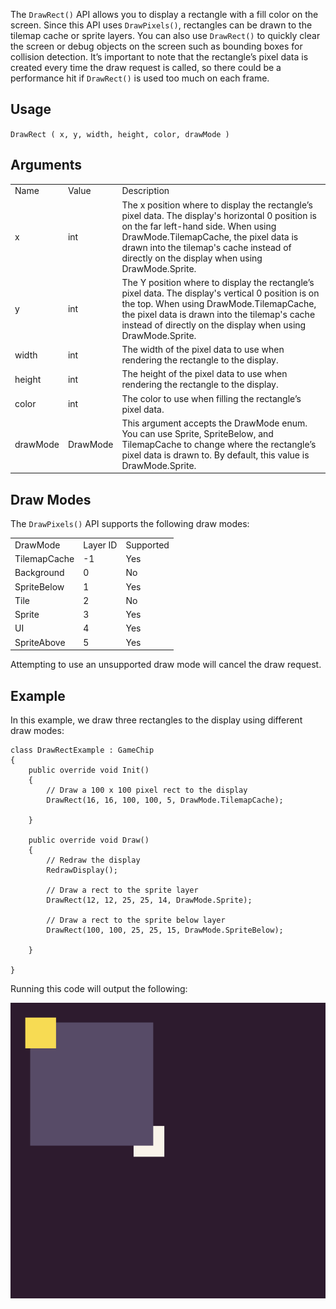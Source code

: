 The `DrawRect()` API allows you to display a rectangle with a fill color on the screen. Since this API uses `DrawPixels()`, rectangles can be drawn to the tilemap cache or sprite layers. You can also use `DrawRect()` to quickly clear the screen or debug objects on the screen such as bounding boxes for collision detection. It’s important to note that the rectangle’s pixel data is created every time the draw request is called, so there could be a performance hit if `DrawRect()` is used too much on each frame.

## Usage

`DrawRect ( x, y, width, height, color, drawMode )`

## Arguments

<table>
  <tr>
    <td>Name</td>
    <td>Value</td>
    <td>Description</td>
  </tr>
  <tr>
    <td>x</td>
    <td>int</td>
    <td>The x position where to display the rectangle’s pixel data. The display's horizontal 0 position is on the far left-hand side. When using DrawMode.TilemapCache, the pixel data is drawn into the tilemap's cache instead of directly on the display when using DrawMode.Sprite.</td>
  </tr>
  <tr>
    <td>y</td>
    <td>int</td>
    <td>The Y position where to display the rectangle’s pixel data. The display's vertical 0 position is on the top. When using DrawMode.TilemapCache, the pixel data is drawn into the tilemap's cache instead of directly on the display when using DrawMode.Sprite.</td>
  </tr>
  <tr>
    <td>width</td>
    <td>int</td>
    <td>The width of the pixel data to use when rendering the rectangle to the display.</td>
  </tr>
  <tr>
    <td>height</td>
    <td>int</td>
    <td>The height of the pixel data to use when rendering the rectangle to the display.</td>
  </tr>
  <tr>
    <td>color</td>
    <td>int</td>
    <td>The color to use when filling the rectangle’s pixel data.</td>
  </tr>
  <tr>
    <td>drawMode</td>
    <td>DrawMode</td>
    <td>This argument accepts the DrawMode enum. You can use Sprite, SpriteBelow, and TilemapCache to change where the rectangle’s pixel data is drawn to. By default, this value is DrawMode.Sprite.</td>
  </tr>
</table>


## Draw Modes

The `DrawPixels()` API supports the following draw modes:

<table>
  <tr>
    <td>DrawMode</td>
    <td>Layer ID</td>
    <td>Supported</td>
  </tr>
  <tr>
    <td>TilemapCache</td>
    <td>-1</td>
    <td>Yes</td>
  </tr>
  <tr>
    <td>Background</td>
    <td>0</td>
    <td>No</td>
  </tr>
  <tr>
    <td>SpriteBelow</td>
    <td>1</td>
    <td>Yes</td>
  </tr>
  <tr>
    <td>Tile</td>
    <td>2</td>
    <td>No</td>
  </tr>
  <tr>
    <td>Sprite</td>
    <td>3</td>
    <td>Yes</td>
  </tr>
  <tr>
    <td>UI</td>
    <td>4</td>
    <td>Yes</td>
  </tr>
  <tr>
    <td>SpriteAbove</td>
    <td>5</td>
    <td>Yes</td>
  </tr>
</table>


Attempting to use an unsupported draw mode will cancel the draw request.

## Example

In this example, we draw three rectangles to the display using different draw modes:

    class DrawRectExample : GameChip
    {
        public override void Init()
        { 
            // Draw a 100 x 100 pixel rect to the display
            DrawRect(16, 16, 100, 100, 5, DrawMode.TilemapCache);

        }

        public override void Draw()
        { 
            // Redraw the display
            RedrawDisplay();

            // Draw a rect to the sprite layer
            DrawRect(12, 12, 25, 25, 14, DrawMode.Sprite);

            // Draw a rect to the sprite below layer
            DrawRect(100, 100, 25, 25, 15, DrawMode.SpriteBelow);

        }

    }

Running this code will output the following:

![image alt text](images/DrawRectOutput_image_0.png)


